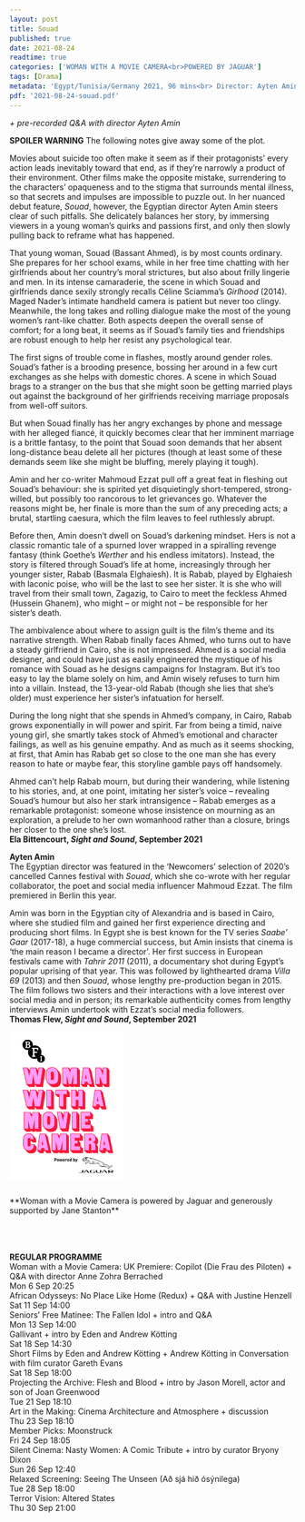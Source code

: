```yaml
---
layout: post
title: Souad
published: true
date: 2021-08-24
readtime: true
categories: ['WOMAN WITH A MOVIE CAMERA<br>POWERED BY JAGUAR']
tags: [Drama]
metadata: 'Egypt/Tunisia/Germany 2021, 96 mins<br> Director: Ayten Amin'
pdf: '2021-08-24-souad.pdf'
---
```


_+ pre-recorded Q&A with director Ayten Amin_

**SPOILER WARNING** The following notes give away some of the plot.

Movies about suicide too often make it seem as if their protagonists’ every action leads inevitably toward that end, as if they’re narrowly a product of their environment. Other films make the opposite mistake, surrendering to the characters’ opaqueness and to the stigma that surrounds mental illness, so that secrets and impulses are impossible to puzzle out. In her nuanced debut feature, _Souad_, however, the Egyptian director Ayten Amin steers clear of such pitfalls. She delicately balances her story, by immersing viewers in a young woman’s quirks and passions first, and only then slowly pulling back to reframe what has happened.

That young woman, Souad (Bassant Ahmed), is by most counts ordinary. She prepares for her school exams, while in her free time chatting with her girlfriends about her country’s moral strictures, but also about frilly lingerie and men. In its intense camaraderie, the scene in which Souad and girlfriends dance sexily strongly recalls Céline Sciamma’s _Girlhood_ (2014). Maged Nader’s intimate handheld camera is patient but never too clingy. Meanwhile, the long takes and rolling dialogue make the most of the young women’s rant-like chatter. Both aspects deepen the overall sense of comfort; for a long beat, it seems as if Souad’s family ties and friendships are robust enough to help her resist any psychological tear.

The first signs of trouble come in flashes, mostly around gender roles. Souad’s father is a brooding presence, bossing her around in a few curt exchanges as she helps with domestic chores. A scene in which Souad brags to a stranger on the bus that she might soon be getting married plays out against the background of her girlfriends receiving marriage proposals from well-off suitors.

But when Souad finally has her angry exchanges by phone and message with her alleged fiancé, it quickly becomes clear that her imminent marriage is a brittle fantasy, to the point that Souad soon demands that her absent long-distance beau delete all her pictures (though at least some of these demands seem like she might be bluffing, merely playing it tough).

Amin and her co-writer Mahmoud Ezzat pull off a great feat in fleshing out Souad’s behaviour: she is spirited yet disquietingly short-tempered, strong-willed, but possibly too rancorous to let grievances go. Whatever the reasons might be, her finale is more than the sum of any preceding acts; a brutal, startling caesura, which the film leaves to feel ruthlessly abrupt.

Before then, Amin doesn’t dwell on Souad’s darkening mindset. Hers is not a classic romantic tale of a spurned lover wrapped in a spiralling revenge fantasy (think Goethe’s _Werther_ and his endless imitators). Instead, the story is filtered through Souad’s life at home, increasingly through her younger sister, Rabab (Basmala Elghaiesh). It is Rabab, played by Elghaiesh with laconic poise, who will be the last to see her sister. It is she who will travel from their small town, Zagazig, to Cairo to meet the feckless Ahmed (Hussein Ghanem), who might – or might not – be responsible for her sister’s death.

The ambivalence about where to assign guilt is the film’s theme and its narrative strength. When Rabab finally faces Ahmed, who turns out to have a steady girlfriend in Cairo, she is not impressed. Ahmed is a social media designer, and could have just as easily engineered the mystique of his romance with Souad as he designs campaigns for Instagram. But it’s too easy to lay the blame solely on him, and Amin wisely refuses to turn him into a villain. Instead, the 13-year-old Rabab (though she lies that she’s older) must experience her sister’s infatuation for herself.

During the long night that she spends in Ahmed’s company, in Cairo, Rabab grows exponentially in will power and spirit. Far from being a timid, naive young girl, she smartly takes stock of Ahmed’s emotional and character failings, as well as his genuine empathy. And as much as it seems shocking, at first, that Amin has Rabab get so close to the one man she has every reason to hate or maybe fear, this storyline gamble pays off handsomely.

Ahmed can’t help Rabab mourn, but during their wandering, while listening to his stories, and, at one point, imitating her sister’s voice – revealing Souad’s humour but also her stark intransigence – Rabab emerges as a remarkable protagonist: someone whose insistence on mourning as an exploration, a prelude to her own womanhood rather than a closure, brings her closer to the one she’s lost.<br>
**Ela Bittencourt, _Sight and Sound_, September 2021**<br>

**Ayten Amin**<br>
The Egyptian director was featured in the ‘Newcomers’ selection of 2020’s cancelled Cannes festival with _Souad_, which she co-wrote with her regular collaborator, the poet and social media influencer Mahmoud Ezzat. The film premiered in Berlin this year.

Amin was born in the Egyptian city of Alexandria and is based in Cairo, where she studied film and gained her first experience directing and producing short films. In Egypt she is best known for the TV series _Saabe’ Gaar_ (2017-18), a huge commercial success, but Amin insists that cinema is ‘the main reason I became a director’. Her first success in European festivals came with _Tahrir 2011_ (2011), a documentary shot during Egypt’s popular uprising of that year. This was followed by lighthearted drama _Villa 69_ (2013) and then _Souad_, whose lengthy pre-production began in 2015. The film follows two sisters and their interactions with a love interest over social media and in person; its remarkable authenticity comes from lengthy interviews Amin undertook with Ezzat’s social media followers.<br>
**Thomas Flew, _Sight and Sound_, September 2021**

<img style="float:left" src="/img/WWAMC.jpg" alt="WWAMC" title="WWAMC"  width="40%" height="40%">
<br><br><br><br><br><br><br><br><br><br><br><br><br><br><br><br><br>**Woman with a Movie Camera is powered by Jaguar and generously supported by Jane Stanton**<br><br><br><br>



**REGULAR PROGRAMME**<br>
Woman with a Movie Camera: UK Premiere: Copilot (Die Frau des Piloten) + Q&A with director Anne Zohra Berrached  
Mon 6 Sep 20:25  
African Odysseys: No Place Like Home (Redux) + Q&A with Justine Henzell  
Sat 11 Sep 14:00  
Seniors’ Free Matinee: The Fallen Idol + intro and Q&A  
Mon 13 Sep 14:00  
Gallivant + intro by Eden and Andrew Kötting  
Sat 18 Sep 14:30  
Short Films by Eden and Andrew Kötting + Andrew Kötting in Conversation with film curator Gareth Evans  
Sat 18 Sep 18:00  
Projecting the Archive: Flesh and Blood + intro by Jason Morell, actor and son of Joan Greenwood  
Tue 21 Sep 18:10  
Art in the Making: Cinema Architecture and Atmosphere + discussion  
Thu 23 Sep 18:10  
Member Picks: Moonstruck  
Fri 24 Sep 18:05  
Silent Cinema: Nasty Women: A Comic Tribute + intro by curator Bryony Dixon  
Sun 26 Sep 12:40  
Relaxed Screening: Seeing The Unseen (Að sjá hið ósýnilega)  
Tue 28 Sep 18:00  
Terror Vision: Altered States  
Thu 30 Sep 21:00  
